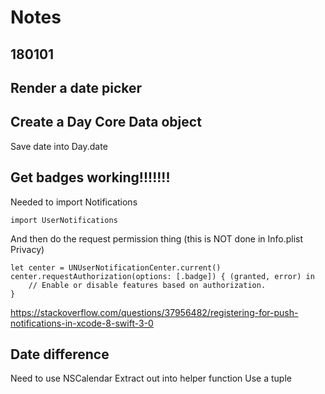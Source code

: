 # Notes

## 180101
## Render a date picker



## Create a Day Core Data object

Save date into Day.date



## Get badges working!!!!!!!
Needed to import Notifications
```
import UserNotifications
```

And then do the request permission thing (this is NOT done in Info.plist
Privacy)
```
let center = UNUserNotificationCenter.current()
center.requestAuthorization(options: [.badge]) { (granted, error) in
    // Enable or disable features based on authorization.
}
```

https://stackoverflow.com/questions/37956482/registering-for-push-notifications-in-xcode-8-swift-3-0



## Date difference
Need to use NSCalendar
Extract out into helper function
Use a tuple


